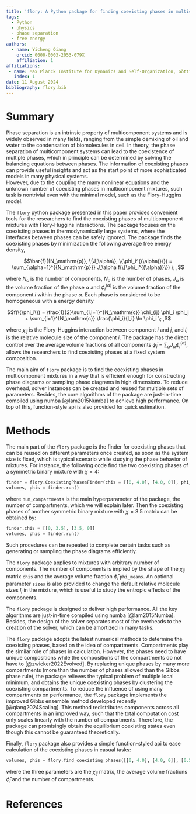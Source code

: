```yaml
---
title: 'flory: A Python package for finding coexisting phases in multicomponent mixtures'
tags:
  - Python
  - physics
  - phase separation
  - free energy
authors:
  - name: Yicheng Qiang
    orcid: 0000-0003-2053-079X
    affiliation: 1
affiliations:
 - name: Max Planck Institute for Dynamics and Self-Organization, Göttingen, Germany
   index: 1
date: 11 August 2024
bibliography: flory.bib
---
```


# Summary

Phase separation is an intrinsic property of multicomponent systems and is widely observed in many fields, ranging from the simple demixing of oil and water to the condensation of biomolecules in cell.
In theory, the phase separation of multicomponent systems can lead to the coexistence of multiple phases, which in principle can be determined by solving the balancing equations between phases.
The information of coexisting phases can provide useful insights and act as the start point of more sophisticated models in many physical systems.  
However, due to the coupling the many nonlinear equations and the unknown number of coexisting phases in multicomponent mixtures, such task is nontrivial even with the minimal model, such as the Flory-Huggins model.

The `flory` python package presented in this paper provides convenient tools for the researchers to find the coexisting phases of multicomponent mixtures with Flory-Huggins interactions.
The package focuses on the coexisting phases in thermodynamically large systems, where the interfaces between phases can be safely ignored.
The package finds the coexisting phases by minimization the following average free energy density,

$$\bar{f}({N_\mathrm{p}}, \{J_\alpha\}, \{\phi_i^{(\alpha)}\}) = \sum_{\alpha=1}^{{N_\mathrm{p}}} J_\alpha f(\{\phi_i^{(\alpha)}\}) \; ,$$

where $N_\mathrm{c}$ is the number of components, $N_\mathrm{p}$ is the number of phases, $J_\alpha$ is the volume fraction of the phase $\alpha$ and $\phi_i^{(\alpha)}$ is the volume fraction of the component $i$ within the phase $\alpha$.
Each phase is considered to be homogeneous with a energy density

$$f(\{\phi_i\}) = \frac{1}{2}\sum_{i,j=1}^{N_\mathrm{c}} \chi_{ij} \phi_i \phi_j + \sum_{i=1}^{N_\mathrm{c}} \frac{\phi_i}{l_i} \ln \phi_i \; ,$$

where $\chi_{ij}$ is the Flory-Huggins interaction between component $i$ and $j$, and $l_i$ is the relative molecule size of the component $i$.
The package has the direct control over the average volume fractions of all components $\bar{\phi}_i = \sum_\alpha J_\alpha \phi_i^{(\alpha)}$, allows the researchers to find coexisting phases at a fixed system composition.

The main aim of `flory` package is to find the coexisting phases in multicomponent mixtures in a way that is efficient enough for constructing phase diagrams or sampling phase diagrams in high dimensions.
To reduce overhead, solver instances can be created and reused for multiple sets of parameters.
Besides, the core algorithms of the package are just-in-time compiled using numba [@lam2015Numba] to achieve high performance.
On top of this, function-style api is also provided for quick estimation.

# Methods

The main part of the `flory` package is the finder for coexisting phases that can be reused on different parameters once created, as soon as the system size is fixed, which is typical scenario while studying the phase behavior of mixtures.
For instance, the following code find the two coexisting phases of a symmetric binary mixture with $\chi=4$:
```python
finder = flory.CoexistingPhasesFinder(chis = [[0, 4.0], [4.0, 0]], phi_means = [0.5, 0.5], num_compartments = 16)
volumes, phis = finder.run()
```
where `num_compartments` is the main hyperparameter of the package, the number of compartments, which we will explain later.
Then the coexisting phases of another symmetric binary mixture with $\chi=3.5$ matrix can be obtained by:
```python
finder.chis = [[0, 3.5], [3.5, 0]]
volumes, phis = finder.run()
```
Such procedures can be repeated to complete certain tasks such as generating or sampling the phase diagrams efficiently.

The `flory` package applies to mixtures with arbitrary number of components.
The number of components is implied by the shape of the $\chi_{ij}$ matrix `chis` and the average volume fraction $\bar{\phi}_i$ `phi_means`. 
An optional parameter `sizes` is also provided to change the default relative molecule sizes $l_i$ in the mixture, which is useful to study the entropic effects of the components. 

The `flory` package is designed to deliver high performance.
All the key algorithms are just-in-time compiled using numba [@lam2015Numba].
Besides, the design of the solver separates most of the overheads to the creation of the solver, which can be amortized in many tasks.

The `flory` package adopts the latest numerical methods to determine the coexisting phases, based on the idea of compartments.
Compartments play the similar role of phases in calculation.
However, the phases need to have unique compositions while the compositions of the compartments do not have to [@zwicker2022Evolved].
By replacing unique phases by many more compartments (more than the number of phases allowed than the Gibbs phase rule), the package relieves the typical problem of multiple local minimum, and obtains the unique coexisting phases by clustering the coexisting compartments.
To reduce the influence of using many compartments on performance, the `flory` package implements the improved Gibbs ensemble method developed recently [@qiang2024Scaling].
This method redistributes components across all compartments in an improved way, such that the total computation cost only scales linearly with the number of compartments.
Therefore, the package can promisingly obtain the equilibrium coexisting states even though this cannot be guaranteed theoretically. 

Finally, `flory` package also provides a simple function-styled api to ease calculation of the coexisting phases in casual tasks:
```python
volumes, phis = flory.find_coexisting_phases([[0, 4.0], [4.0, 0]], [0.5, 0.5], 16) 
```
where the three parameters are the $\chi_{ij}$ matrix, the average volume fractions $\bar{\phi}_i$ and the number of compartments.

# References